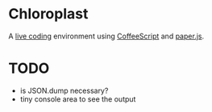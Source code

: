 Chloroplast
===========

A [live coding][lc] environment using [CoffeeScript][cs] and
[paper.js][paper].

[lc]: http://en.wikipedia.org/wiki/Live_coding
[cs]: http://coffeescript.org/
[paper]: http://paperjs.org/

TODO
====

- is JSON.dump necessary?
- tiny console area to see the output

